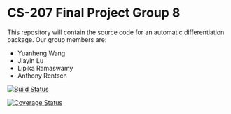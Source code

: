 # CS-207 Final Project Group 8

This repository will contain the source code for an automatic differentiation package. Our group members are:

* Yuanheng Wang
* Jiayin Lu
* Lipika Ramaswamy
* Anthony Rentsch

[![Build Status](https://travis-ci.org/CS207ProjectGroup8/cs207-FinalProject.svg?branch=master)](https://travis-ci.org/CS207ProjectGroup8/cs207-FinalProject.svg?branch=master)

[![Coverage Status](https://coveralls.io/repos/github/CS207ProjectGroup8/cs207-FinalProject/badge.svg?branch=master)](https://coveralls.io/github/CS207ProjectGroup8/cs207-FinalProject?branch=master)